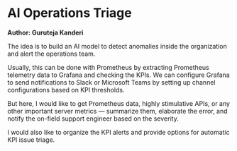 # AI Operations Triage  
**Author: Guruteja Kanderi**

The idea is to build an AI model to detect anomalies inside the organization and alert the operations team.

Usually, this can be done with Prometheus by extracting Prometheus telemetry data to Grafana and checking the KPIs. We can configure Grafana to send notifications to Slack or Microsoft Teams by setting up channel configurations based on KPI thresholds.

But here, I would like to get Prometheus data, highly stimulative APIs, or any other important server metrics — summarize them, elaborate the error, and notify the on-field support engineer based on the severity.

I would also like to organize the KPI alerts and provide options for automatic KPI issue triage.
